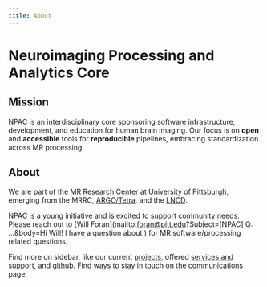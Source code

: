 ```yaml
---
title: About
---
```

# Neuroimaging Processing and Analytics Core

## Mission
NPAC is an interdisciplinary core sponsoring software infrastructure, development, and education for human brain imaging. Our focus is on **open** and **accessible** tools for **reproducible** pipelines, embracing standardization across MR processing.

## About

We are part of the [MR Research Center](https://www.rad.pitt.edu/mrrc-home.html) at University of Pittsburgh, emerging from the MRRC, [ARGO/Tetra](https://argo.pitt.edu/people/), and the [LNCD](//lncd.pitt.edu).

NPAC is a young initiative and is excited to [support](support) community needs. Please reach out to [Will Foran](mailto:foran@pitt.edu?Subject=[NPAC] Q: ...&body=Hi Will! I have a question about ) for MR software/processing related questions.

Find more on sidebar, like our current [projects](projects), offered [services and support](support.md), and [github](//github.com/npacore).
Find ways to stay in touch on the [communications](communications) page.

